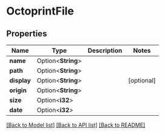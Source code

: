 # OctoprintFile

## Properties

Name | Type | Description | Notes
------------ | ------------- | ------------- | -------------
**name** | Option<**String**> |  | 
**path** | Option<**String**> |  | 
**display** | Option<**String**> |  | [optional]
**origin** | Option<**String**> |  | 
**size** | Option<**i32**> |  | 
**date** | Option<**i32**> |  | 

[[Back to Model list]](../README.md#documentation-for-models) [[Back to API list]](../README.md#documentation-for-api-endpoints) [[Back to README]](../README.md)


